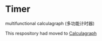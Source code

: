 # Timer
multifunctional calculagraph (多功能计时器)


This respository had moved to [Calculagraph](https://github.com/andycall/Calculagraph)
